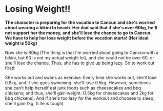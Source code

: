 # Losing Weight!!
**The character is preparing for the vocation to Cancun and she's worried about wearing a bikini to beach. Her dad said that if she's over 60kg, he'll  not support her the money, and she'll lose the chance to go to Cancun. We have to help her lose weight before the vocation starts! (Her ideal weight is 50kg)**

Now she is 60kg (The thing is that I'm worried about going to Cancun with a bikini, but 60 is not my actual weight lol), and she could not be over 60, or she'll lose the chance. Thus, she has to give up being lazy. Go to work out first!!

She works out and swims as exercise. Every time she works out, she'll lose 0.8kg, and if she goes swimming, she'll lose 0.5kg.
However, sometimes she can't help herself eat junk foods such as cheesecakes and bbq chickens; and thus, she'll gain weight. (1.5kg for cheesecakes and 2kg for bbq chickens).
And if she's too lazy for the workout and chooses to sleep, she'll gain 1kg. (Life is tough)
